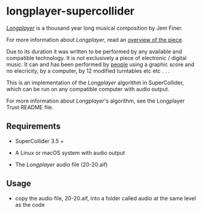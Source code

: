 # longplayer-supercollider

[_Longplayer_](https://longplayer.org) is a thousand year long musical composition by Jem Finer.

For more information about _Longplayer_, read an [overview of the piece](https://longplayer.org/about/overview/).

Due to its duration it was written to be performed by any available and compatible technology. It is not exclusively a piece of electronic / digital music. It can and has been performed by [people](https://longplayer.org/listen/longplayer-live/) using a graphic score and no elecricity, by a computer, by 12 modified turntables etc etc . . .

This is an implementation of the _Longplayer_ algorithm in SuperCollider, which can be run on any compatible computer with audio output.

For more information about _Longplayer_'s algorithm, see the Longplayer Trust README file.

## Requirements

- SuperCollider 3.5 +

- A Linux or macOS system with audio output

- The _Longplayer_ audio file (20-20.aif)

## Usage 

- copy the audio file, 20-20.aif, into a folder called audio at the same level as the code
